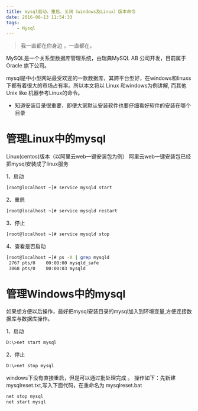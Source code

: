 ```yaml
---
title: mysql启动、重启、关闭（windows及Linux）版本命令
date: 2016-08-13 11:54:33
tags:
    - Mysql
---
```


> 我一直都在你身边 ，一直都在。

MySQL是一个关系型数据库管理系统，由瑞典MySQL AB 公司开发，目前属于 Oracle 旗下公司。

<!-- more -->

mysql是中小型网站最受欢迎的一款数据库，其跨平台型好，在windows和linuxs下都有着很大的市场占有率。所以本文将以 Linux 和windows为例讲解, 而其他 Unix like 机器参考Linux的命令。

* 知道安装目录很重要，即便大家默认安装软件也要仔细看好软件的安装在哪个目录

# 管理Linux中的mysql

Linux(centos)版本（以阿里云web一键安装包为例）
阿里云web一键安装包已经把mysql安装成了linux服务

1、启动

``` bash
[root@localhost ~]# service mysqld start
```

2、重启

``` bash
[root@localhost ~]# service mysqld restart
```

3、停止

``` bash
[root@localhost ~]# service mysqld stop
```

4、查看是否启动

``` bash
[root@localhost ~]# ps -A | grep mysqld
 2767 pts/0    00:00:00 mysqld_safe
 3068 pts/0    00:00:03 mysqld
```

# 管理Windows中的mysql

如果想方便以后操作，最好把mysql安装目录的mysql加入到环境变量,方便连接数据库与数据库操作。

1、启动

``` bash
D:\>net start mysql
```

2、停止

``` bash
D:\>net stop mysql
```

windows下没有直接重启，但是可以通过批处理完成 。
操作如下：先新建 mysqlreset.txt,写入下面代码，在重命名为 mysqlreset.bat

``` txt
net stop mysql
net start mysql
```



